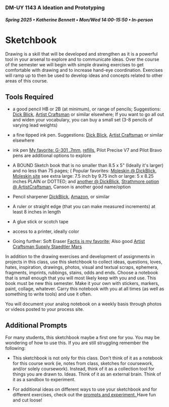 ### DM-UY 1143 A Ideation and Prototyping
##### Spring 2025 • Katherine Bennett • Mon/Wed 14:00-15:50 • In-person

# Sketchbook

Drawing is a skill that will be developed and strengthen as it is a powerful tool in your arsenal to explore and to communicate ideas. Over the course of the semester we will begin with simple drawing exercises to get comfortable with drawing and to increase hand-eye coordination. Exercises will ramp up to then be used to develop ideas and concepts related to other areas of this course.

## Tools Required

* a good pencil HB or 2B (at minimum), or range of pencils; Suggestions: [Dick Blick](https://www.dickblick.com/items/faber-castell-goldfaber-sketching-pencil-hb/), [Artist Craftsman](https://artistcraftsman.com/staedtler-mars-lumograph-drawing-pencils-set-of-6/) or similar elsewhere; If you want to go all out and widen your vocabulary, you can buy a small set (3-8 pencils of varying lead weights)

* a fine tipped ink pen. Suggestions: [Dick Blick](https://www.dickblick.com/items/staedtler-pigment-liner-black-03-mm/), [Artist Craftsman](https://artistcraftsman.com/sakura-pigma-micron-pens-03-black-set-of-3/) or similar elsewhere

* ink pen [My favorite: G-301 .7mm](https://www.amazon.com/ZEBRA-STEEL-PEN-BLACK-INK/dp/B002JG7736/ref=sr_1_14?crid=24IBBCTR44J3H&keywords=G-301%2B.7mm&qid=1642987567&sprefix=g-301%2B.7mm%2Caps%2C64&sr=8-14&th=1), [refills](https://www.amazon.com/Zebra-F-Refill-Millimeter-Blue-Count/dp/B00P05MQ0W/ref=sr_1_15?crid=24IBBCTR44J3H&keywords=G-301+.7mm&qid=1642987567&sprefix=g-301+.7mm%2Caps%2C64&sr=8-15), Pilot Precise V7 and Pilot Bravo pens are additional options to explore

* A BOUND Sketch book that is no smaller than 8.5 x 5" (Ideally it's larger) and no less than 75 pages; (  Popular favorites: [Moleskin @ DickBlick](https://www.dickblick.com/products/moleskine-art-collection-sketchbooks/), [Moleskin site](https://www.moleskine.com/en-us/shop/notebooks/the-original/classic-notebook-black-8053853602800.html) see extra large: 7.5 inch by 9.75 inch or large: 5 x 8.25 inches PLAIN or DOTTED; and [another @ DickBlick](https://www.dickblick.com/products/moleskine-art-collection-sketch-pad/), [Strathmore option @ ArtistCraftsman](https://artistcraftsman.com/strathmore-400-series-sketch-art-journals/), Canson is another good name/option

* Pencil sharpener [DickBlick](https://www.dickblick.com/products/kum-sharpener/), [Amazon](https://www.amazon.com/Wekoil-Sharpeners-High-Grade-Sharpening-Rectangular/dp/B07BNRJKTS/ref=sr_1_27?keywords=art+pencil+sharpener+and+eraser&qid=1642990078&sprefix=pencil+sharpener+for+art+e%2Caps%2C83&sr=8-27), or similar

* A ruler or straight edge (that you can make measured increments) at least 8 inches in length

* A glue stick or scotch tape

* access to a printer, ideally color

* Going further: Soft Eraser [Factis is my favorite](https://www.dickblick.com/products/generals-factis-extra-soft-eraser/); Also good [Artist Craftsman Supply Staedtler Mars](https://artistcraftsman.com/staedtler-mars-plastic-eraser/)



In addition to the drawing exercises and development of assignments in projects in this class, use this sketchbook to collect ideas, questions, loves, hates, inspiration, drawings, photos, visual and textual scraps, ephemera, fragments, imprints, rubbings, stains, odds and ends. Choose a notebook that is small enough that you will most likely keep with you and use. This book must be new this semester. Make it your own with stickers, markers, paint, collage, whatever. Carry this notebook with you at all times (as well as something to write tools) and use it often.

You will document your analog notebook on a weekly basis through photos or videos posted to your process site. 


## Additional Prompts 

For many students, this sketchbook maybe a first one for you. You may be wondering of how to use this. If you are still struggling remember the following:

* This sketchbook is not only for this class. Don't think of it as a notebook for this course work (ie, notes from class, sketches for coursework, and/or solely coursework). Instead, think of it as a collection tool for things you are drawn to. Ideas. Think of it as an external brain. Think of it as a sandbox to experiment. 

* For additional ideas on different ways to use your sketchbook and for different exercises, check out the <a href = "sketch_journalPrompts.md"> prompts and experiment. </a> Have fun and cut loose!
